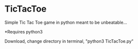 # TicTacToe
Simple Tic Tac Toe game in python meant to be unbeatable...

*Requires python3

Download, change directory in terminal, "python3 TicTacToe.py"
